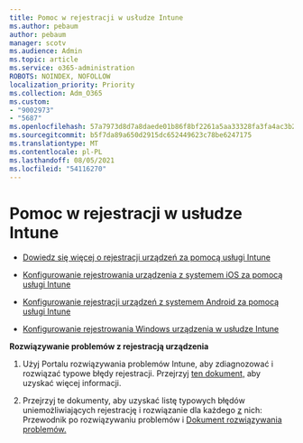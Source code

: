 ```yaml
---
title: Pomoc w rejestracji w usłudze Intune
ms.author: pebaum
author: pebaum
manager: scotv
ms.audience: Admin
ms.topic: article
ms.service: o365-administration
ROBOTS: NOINDEX, NOFOLLOW
localization_priority: Priority
ms.collection: Adm_O365
ms.custom:
- "9002973"
- "5687"
ms.openlocfilehash: 57a7973d8d7a8daede01b86f8bf2261a5aa33328fa3fa4ac3b2e0a8967ee964b
ms.sourcegitcommit: b5f7da89a650d2915dc652449623c78be6247175
ms.translationtype: MT
ms.contentlocale: pl-PL
ms.lasthandoff: 08/05/2021
ms.locfileid: "54116270"
---
```

# <a name="help-with-intune-enrollment"></a>Pomoc w rejestracji w usłudze Intune


- [Dowiedz się więcej o rejestracji urządzeń za pomocą usługi Intune](https://docs.microsoft.com/intune/device-enrollment)

- [Konfigurowanie rejestrowania urządzenia z systemem iOS za pomocą usługi Intune](https://docs.microsoft.com/intune/ios-enroll)

- [Konfigurowanie rejestracji urządzeń z systemem Android za pomocą usługi Intune](https://docs.microsoft.com/intune/android-enroll)

- [Konfigurowanie rejestrowania Windows urządzenia w usłudze Intune](https://docs.microsoft.com/intune/windows-enroll)

**Rozwiązywanie problemów z rejestracją urządzenia**

1. Użyj Portalu rozwiązywania problemów Intune, aby zdiagnozować i rozwiązać typowe błędy rejestracji. Przejrzyj [ten dokument,](https://docs.microsoft.com/intune/help-desk-operators) aby uzyskać więcej informacji.

2. Przejrzyj te dokumenty, aby uzyskać listę typowych błędów uniemożliwiających rejestrację i rozwiązanie dla każdego [z](https://support.microsoft.com/help/4469913/troubleshooting-windows-device-enrollment-problems-in-microsoft-intune) nich: Przewodnik po rozwiązywaniu problemów i [Dokument rozwiązywania problemów.](https://docs.microsoft.com/intune/troubleshoot-device-enrollment-in-intune)